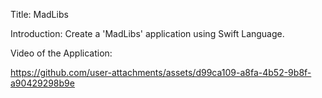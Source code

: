 Title:
MadLibs

Introduction:
Create a 'MadLibs' application using Swift Language.

Video of the Application:


https://github.com/user-attachments/assets/d99ca109-a8fa-4b52-9b8f-a90429298b9e

